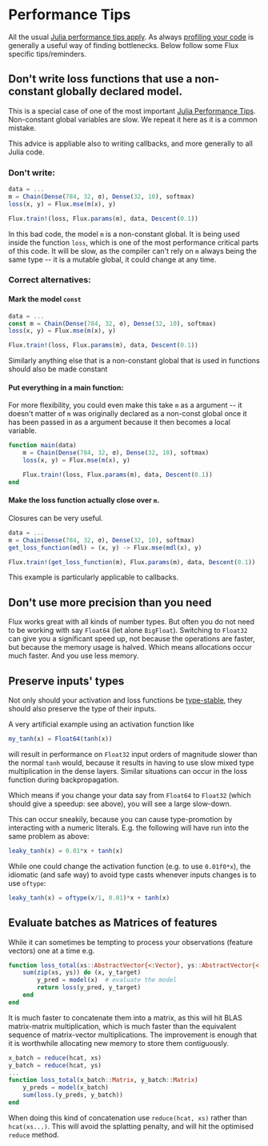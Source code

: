 # Performance Tips

All the usual [Julia performance tips apply](https://docs.julialang.org/en/v1/manual/performance-tips/).
As always [profiling your code](https://docs.julialang.org/en/v1/manual/profile/#Profiling-1) is generally a useful way of finding bottlenecks.
Below follow some Flux specific tips/reminders.

## Don't write loss functions that use a non-constant globally declared model.
This is a special case of one of the most important [Julia Performance Tips](https://docs.julialang.org/en/v1/manual/performance-tips/#Avoid-global-variables-1).
Non-constant global variables are slow.
We repeat it here as it is a common mistake.

This advice is appliable also to writing callbacks, and more generally to all Julia code.

### Don't write:
```julia
data = ...
m = Chain(Dense(784, 32, σ), Dense(32, 10), softmax)
loss(x, y) = Flux.mse(m(x), y)

Flux.train!(loss, Flux.params(m), data, Descent(0.1))
```
In this bad code, the model `m` is a non-constant global.
It is being used inside the function `loss`, which is one of the most performance critical parts of this code.
It will be slow, as the compiler can't rely on `m` always being the same type -- it is a mutable global, it could change at any time.

### Correct alternatives:
#### Mark the model `const`
```julia
data = ...
const m = Chain(Dense(784, 32, σ), Dense(32, 10), softmax)
loss(x, y) = Flux.mse(m(x), y)

Flux.train!(loss, Flux.params(m), data, Descent(0.1))
```
Similarly anything else that is a non-constant global that is used in functions should also be made constant

#### Put everything in a main function:
For more flexibility, you could even make this take `m` as a argument -- it doesn't matter of `m` was originally declared as a non-const global once it has been passed in as a argument because it then becomes a local variable.
```julia
function main(data)
    m = Chain(Dense(784, 32, σ), Dense(32, 10), softmax)
    loss(x, y) = Flux.mse(m(x), y)

    Flux.train!(loss, Flux.params(m), data, Descent(0.1))
end
```

#### Make the loss function actually close over `m`.
Closures can be very useful.

```julia
data = ...
m = Chain(Dense(784, 32, σ), Dense(32, 10), softmax)
get_loss_function(mdl) = (x, y) -> Flux.mse(mdl(x), y)

Flux.train!(get_loss_function(m), Flux.params(m), data, Descent(0.1))
```
This example is particularly applicable to callbacks.

## Don't use more precision than you need

Flux works great with all kinds of number types.
But often you do not need to be working with say `Float64` (let alone `BigFloat`).
Switching to `Float32` can give you a significant speed up,
not because the operations are faster, but because the memory usage is halved.
Which means allocations occur much faster.
And you use less memory.

## Preserve inputs' types

Not only should your activation and loss functions be [type-stable](https://docs.julialang.org/en/v1/manual/performance-tips/#Write-%22type-stable%22-functions-1),
they should also preserve the type of their inputs.

A very artificial example using an activation function like

```julia
my_tanh(x) = Float64(tanh(x))
```

will result in performance on `Float32` input orders of magnitude slower than the normal `tanh` would,
because it results in having to use slow mixed type multiplication in the dense layers.
Similar situations can occur in the loss function during backpropagation.

Which means if you change your data say from `Float64` to `Float32` (which should give a speedup: see above),
you will see a large slow-down.

This can occur sneakily, because you can cause type-promotion by interacting with a numeric literals.
E.g. the following will have run into the same problem as above:

```julia
leaky_tanh(x) = 0.01*x + tanh(x)
```

While one could change the activation function (e.g. to use `0.01f0*x`), the idiomatic (and safe way)  to avoid type casts whenever inputs changes is to use `oftype`:

```julia
leaky_tanh(x) = oftype(x/1, 0.01)*x + tanh(x)
```

## Evaluate batches as Matrices of features

While it can sometimes be tempting to process your observations (feature vectors) one at a time
e.g.

```julia
function loss_total(xs::AbstractVector{<:Vector}, ys::AbstractVector{<:Vector})
    sum(zip(xs, ys)) do (x, y_target)
        y_pred = model(x)  # evaluate the model
        return loss(y_pred, y_target)
    end
end
```

It is much faster to concatenate them into a matrix,
as this will hit BLAS matrix-matrix multiplication, which is much faster than the equivalent sequence of matrix-vector multiplications.
The improvement is enough that it is worthwhile allocating new memory to store them contiguously.

```julia
x_batch = reduce(hcat, xs)
y_batch = reduce(hcat, ys)
...
function loss_total(x_batch::Matrix, y_batch::Matrix)
    y_preds = model(x_batch)
    sum(loss.(y_preds, y_batch))
end
```

When doing this kind of concatenation use `reduce(hcat, xs)` rather than `hcat(xs...)`.
This will avoid the splatting penalty, and will hit the optimised `reduce` method.

